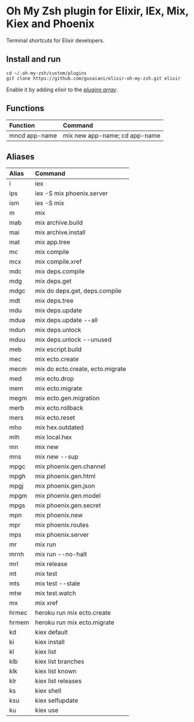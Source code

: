 # Oh My Zsh plugin for Elixir, IEx, Mix, Kiex and Phoenix

Terminal shortcuts for Elixir developers.

## Install and run
```
cd ~/.oh-my-zsh/custom/plugins
git clone https://github.com/gusaiani/elixir-oh-my-zsh.git elixir
```

Enable it by adding _elixir_ to the [_plugins array_](https://github.com/robbyrussell/oh-my-zsh/blob/master/templates/zshrc.zsh-template#L48).

## Functions

| Function                 | Command
| :------------------------| :--------------------------------
| mncd app-name            | mix new app-name; cd app-name

## Aliases

| Alias                    | Command                          
| :------------------------| :--------------------------------
| i                        | iex                              
| ips                      | iex -S mix phoenix.server        
| ism                      | iex -S mix                       
| m                        | mix
| mab                      | mix archive.build
| mai                      | mix archive.install
| mat                      | mix app.tree
| mc                       | mix compile                      
| mcx                      | mix compile.xref
| mdc                      | mix deps.compile                 
| mdg                      | mix deps.get                     
| mdgc                     | mix do deps.get, deps.compile    
| mdt                      | mix deps.tree
| mdu                      | mix deps.update                  
| mdua                     | mix deps.update --all            
| mdun                     | mix deps.unlock                  
| mduu                     | mix deps.unlock --unused
| meb                      | mix escript.build                
| mec                      | mix ecto.create                  
| mecm                     | mix do ecto.create, ecto.migrate
| med                      | mix ecto.drop                    
| mem                      | mix ecto.migrate                 
| megm                     | mix ecto.gen.migration           
| merb                     | mix ecto.rollback                
| mers                     | mix ecto.reset                   
| mho                      | mix hex.outdated
| mlh                      | mix local.hex
| mn                       | mix new                          
| mns                      | mix new --sup                    
| mpgc                     | mix phoenix.gen.channel          
| mpgh                     | mix phoenix.gen.html             
| mpgj                     | mix phoenix.gen.json             
| mpgm                     | mix phoenix.gen.model            
| mpgs                     | mix phoenix.gen.secret           
| mpn                      | mix phoenix.new                  
| mpr                      | mix phoenix.routes               
| mps                      | mix phoenix.server               
| mr                       | mix run                          
| mrnh                     | mix run --no-halt
| mrl                      | mix release
| mt                       | mix test                         
| mts                      | mix test --stale
| mtw                      | mix test.watch
| mx                       | mix xref
| hrmec                    | heroku run mix ecto.create       
| hrmem                    | heroku run mix ecto.migrate      
| kd                       | kiex default
| ki                       | kiex install
| kl                       | kiex list
| klb                      | kiex list branches
| klk                      | kiex list known
| klr                      | kiex list releases
| ks                       | kiex shell
| ksu                      | kiex selfupdate
| ku                       | kiex use
